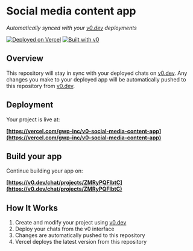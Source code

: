 # Social media content app

*Automatically synced with your [v0.dev](https://v0.dev) deployments*

[![Deployed on Vercel](https://img.shields.io/badge/Deployed%20on-Vercel-black?style=for-the-badge&logo=vercel)](https://vercel.com/gwp-inc/v0-social-media-content-app)
[![Built with v0](https://img.shields.io/badge/Built%20with-v0.dev-black?style=for-the-badge)](https://v0.dev/chat/projects/ZMRyPQFIbtC)

## Overview

This repository will stay in sync with your deployed chats on [v0.dev](https://v0.dev).
Any changes you make to your deployed app will be automatically pushed to this repository from [v0.dev](https://v0.dev).

## Deployment

Your project is live at:

**[https://vercel.com/gwp-inc/v0-social-media-content-app](https://vercel.com/gwp-inc/v0-social-media-content-app)**

## Build your app

Continue building your app on:

**[https://v0.dev/chat/projects/ZMRyPQFIbtC](https://v0.dev/chat/projects/ZMRyPQFIbtC)**

## How It Works

1. Create and modify your project using [v0.dev](https://v0.dev)
2. Deploy your chats from the v0 interface
3. Changes are automatically pushed to this repository
4. Vercel deploys the latest version from this repository